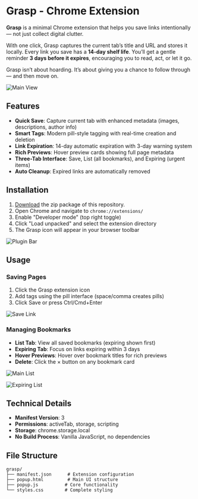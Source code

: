 # Grasp - Chrome Extension

**Grasp** is a minimal Chrome extension that helps you save links intentionally — not just collect digital clutter.

With one click, Grasp captures the current tab’s title and URL and stores it locally. Every link you save has a **14-day shelf life**. You’ll get a gentle reminder **3 days before it expires**, encouraging you to read, act, or let it go.

Grasp isn’t about hoarding. It’s about giving you a chance to follow through — and then move on.

![Main View](images/main_view.png)

## Features

- **Quick Save**: Capture current tab with enhanced metadata (images, descriptions, author info)
- **Smart Tags**: Modern pill-style tagging with real-time creation and deletion
- **Link Expiration**: 14-day automatic expiration with 3-day warning system
- **Rich Previews**: Hover preview cards showing full page metadata
- **Three-Tab Interface**: Save, List (all bookmarks), and Expiring (urgent items)
- **Auto Cleanup**: Expired links are automatically removed

## Installation

1. [Download](https://github.com/joshuaDclark/grasp/archive/refs/tags/1.0.0.zip) the zip package of this repository.
2. Open Chrome and navigate to `chrome://extensions/`
3. Enable "Developer mode" (top right toggle)
4. Click "Load unpacked" and select the extension directory
5. The Grasp icon will appear in your browser toolbar

![Plugin Bar](images/plugin-bar.png)

## Usage

### Saving Pages
1. Click the Grasp extension icon
2. Add tags using the pill interface (space/comma creates pills)
3. Click Save or press Ctrl/Cmd+Enter

![Save Link](images/save_link.png)

### Managing Bookmarks
- **List Tab**: View all saved bookmarks (expiring shown first)
- **Expiring Tab**: Focus on links expiring within 3 days
- **Hover Previews**: Hover over bookmark titles for rich previews
- **Delete**: Click the × button on any bookmark card

![Main List](images/main_list.png)

![Expiring List](images/expiring_list.png)

## Technical Details

- **Manifest Version**: 3
- **Permissions**: activeTab, storage, scripting
- **Storage**: chrome.storage.local
- **No Build Process**: Vanilla JavaScript, no dependencies

## File Structure

```
grasp/
├── manifest.json      # Extension configuration
├── popup.html         # Main UI structure
├── popup.js          # Core functionality
└── styles.css        # Complete styling
```